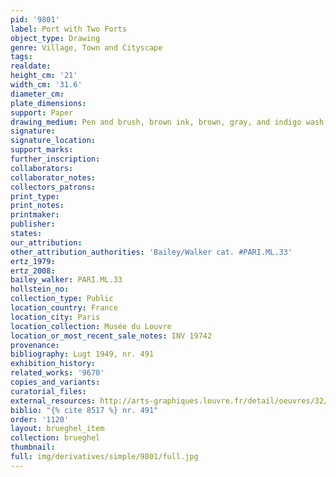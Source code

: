 ```yaml
---
pid: '9801'
label: Port with Two Forts
object_type: Drawing
genre: Village, Town and Cityscape
tags: 
realdate: 
height_cm: '21'
width_cm: '31.6'
diameter_cm: 
plate_dimensions: 
support: Paper
drawing_medium: Pen and brush, brown ink, brown, gray, and indigo wash
signature: 
signature_location: 
support_marks: 
further_inscription: 
collaborators: 
collaborator_notes: 
collectors_patrons: 
print_type: 
print_notes: 
printmaker: 
publisher: 
states: 
our_attribution: 
other_attribution_authorities: 'Bailey/Walker cat. #PARI.ML.33'
ertz_1979: 
ertz_2008: 
bailey_walker: PARI.ML.33
hollstein_no: 
collection_type: Public
location_country: France
location_city: Paris
location_collection: Musée du Louvre
location_or_most_recent_sale_notes: INV 19742
provenance: 
bibliography: Lugt 1949, nr. 491
exhibition_history: 
related_works: '9670'
copies_and_variants: 
curatorial_files: 
external_resources: http://arts-graphiques.louvre.fr/detail/oeuvres/32/109884-Port-de-mer-avec-deux-forts
biblio: "{% cite 8517 %} nr. 491"
order: '1120'
layout: brueghel_item
collection: brueghel
thumbnail: 
full: img/derivatives/simple/9801/full.jpg
---
```

